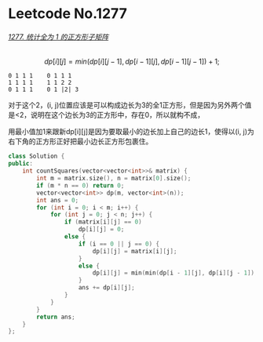# Leetcode No.1277

###### [1277. 统计全为 1 的正方形子矩阵](https://leetcode-cn.com/problems/count-square-submatrices-with-all-ones/)

$$
dp[i][j]=min(dp[i][j−1],dp[i−1][j],dp[i−1][j−1])+1;
$$

```
0 1 1 1    0 1 1 1
1 1 1 1    1 1 2 2
0 1 1 1    0 1 |2| 3
```

对于这个2，(i, j)位置应该是可以构成边长为3的全1正方形，但是因为另外两个值是<2，说明在这个边长为3的正方形中，存在0，所以就构不成，

用最小值加1来跟新dp\[i][j]是因为要取最小的边长加上自己的边长1，使得以(i, j)为右下角的正方形正好把最小边长正方形包裹住。

```c++
class Solution {
public:
    int countSquares(vector<vector<int>>& matrix) {
        int m = matrix.size(), n = matrix[0].size();
        if (m * n == 0) return 0;
        vector<vector<int>> dp(m, vector<int>(n));
        int ans = 0;
        for (int i = 0; i < m; i++) {
            for (int j = 0; j < n; j++) {
                if (matrix[i][j] == 0)
                    dp[i][j] = 0;
                else {
                    if (i == 0 || j == 0) {
                        dp[i][j] = matrix[i][j];
                    }
                    else {
                        dp[i][j] = min(min(dp[i - 1][j], dp[i][j - 1]), dp[i - 1][j - 1]) + 1;
                    }
                    ans += dp[i][j];
                }
            }
        }
        return ans;
    }
};
```

